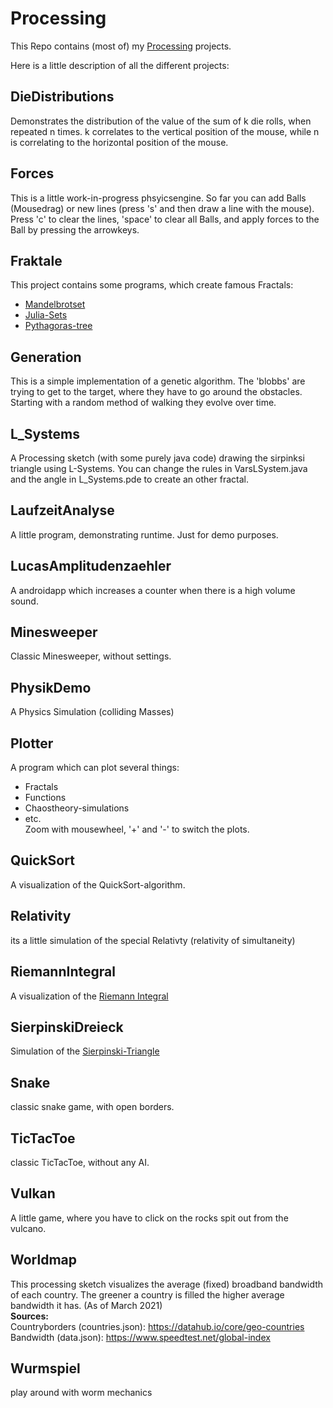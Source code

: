 # Processing
This Repo contains (most of) my [Processing](https://processing.org/) projects.

Here is a little description of all the different projects:

## DieDistributions
Demonstrates the distribution of the value of the sum of k die rolls, when repeated n times. k correlates to the vertical position of the mouse, while n is correlating to the horizontal position of the mouse.


## Forces
This is a little work-in-progress phsyicsengine. So far you can add Balls (Mousedrag) or new lines (press 's' and then draw a line with the mouse). Press 'c' to clear the lines, 'space' to clear all Balls, and apply forces to the Ball by pressing the arrowkeys.

## Fraktale
This project contains some programs, which create famous Fractals:
- [Mandelbrotset](https://en.wikipedia.org/wiki/Mandelbrot_set)
- [Julia-Sets](https://en.wikipedia.org/wiki/Julia_set)
- [Pythagoras-tree](https://en.wikipedia.org/wiki/Pythagoras_tree_(fractal))

## Generation
This is a simple implementation of a genetic algorithm. The 'blobbs' are trying to get to the target, where they have to go around the obstacles. Starting with a random method of walking they evolve over time.

## L_Systems
A Processing sketch (with some purely java code) drawing the sirpinksi triangle using L-Systems. You can change the rules in VarsLSystem.java and the angle in L_Systems.pde to create an other fractal.

## LaufzeitAnalyse
A little program, demonstrating runtime. Just for demo purposes.

## LucasAmplitudenzaehler
A androidapp which increases a counter when there is a high volume sound.

## Minesweeper
Classic Minesweeper, without settings.

## PhysikDemo
A Physics Simulation (colliding Masses)

## Plotter
A program which can plot several things:
- Fractals
- Functions
- Chaostheory-simulations
- etc.  
  Zoom with mousewheel, '+' and '-' to switch the plots.

## QuickSort
A visualization of the QuickSort-algorithm.

## Relativity
its a little simulation of the special Relativty (relativity of simultaneity)

## RiemannIntegral
A visualization of the [Riemann Integral](https://en.wikipedia.org/wiki/Riemann_integral)

## SierpinskiDreieck
Simulation of the [Sierpinski-Triangle](https://en.wikipedia.org/wiki/Sierpi%C5%84ski_triangle)

## Snake
classic snake game, with open borders.

## TicTacToe
classic TicTacToe, without any AI.

## Vulkan
A little game, where you have to click on the rocks spit out from the vulcano.

## Worldmap
This processing sketch visualizes the average (fixed) broadband bandwidth of each country. The greener a country is filled the higher average bandwidth it has. (As of March 2021)  
**Sources:**  
Countryborders (countries.json): https://datahub.io/core/geo-countries  
Bandwidth (data.json): https://www.speedtest.net/global-index

## Wurmspiel
play around with worm mechanics
